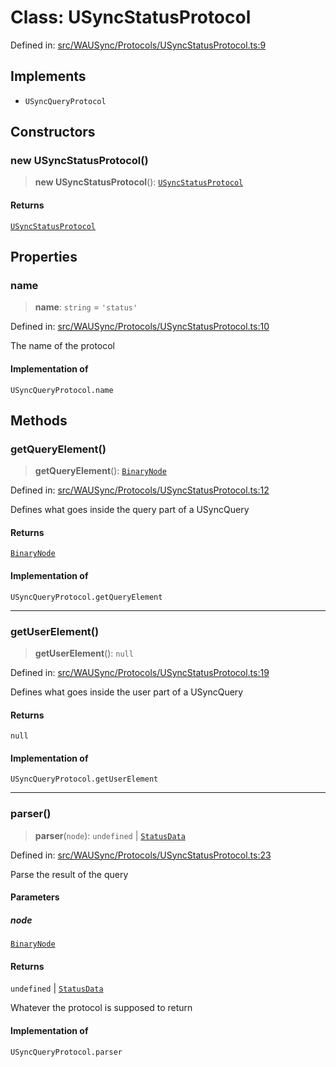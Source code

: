 # Class: USyncStatusProtocol

Defined in: [src/WAUSync/Protocols/USyncStatusProtocol.ts:9](https://github.com/Fokusdotid/Baileys/blob/039f28db78950e3bac7c407f144ea390dcdf207d/src/WAUSync/Protocols/USyncStatusProtocol.ts#L9)

## Implements

- `USyncQueryProtocol`

## Constructors

### new USyncStatusProtocol()

> **new USyncStatusProtocol**(): [`USyncStatusProtocol`](USyncStatusProtocol.md)

#### Returns

[`USyncStatusProtocol`](USyncStatusProtocol.md)

## Properties

### name

> **name**: `string` = `'status'`

Defined in: [src/WAUSync/Protocols/USyncStatusProtocol.ts:10](https://github.com/Fokusdotid/Baileys/blob/039f28db78950e3bac7c407f144ea390dcdf207d/src/WAUSync/Protocols/USyncStatusProtocol.ts#L10)

The name of the protocol

#### Implementation of

`USyncQueryProtocol.name`

## Methods

### getQueryElement()

> **getQueryElement**(): [`BinaryNode`](../type-aliases/BinaryNode.md)

Defined in: [src/WAUSync/Protocols/USyncStatusProtocol.ts:12](https://github.com/Fokusdotid/Baileys/blob/039f28db78950e3bac7c407f144ea390dcdf207d/src/WAUSync/Protocols/USyncStatusProtocol.ts#L12)

Defines what goes inside the query part of a USyncQuery

#### Returns

[`BinaryNode`](../type-aliases/BinaryNode.md)

#### Implementation of

`USyncQueryProtocol.getQueryElement`

***

### getUserElement()

> **getUserElement**(): `null`

Defined in: [src/WAUSync/Protocols/USyncStatusProtocol.ts:19](https://github.com/Fokusdotid/Baileys/blob/039f28db78950e3bac7c407f144ea390dcdf207d/src/WAUSync/Protocols/USyncStatusProtocol.ts#L19)

Defines what goes inside the user part of a USyncQuery

#### Returns

`null`

#### Implementation of

`USyncQueryProtocol.getUserElement`

***

### parser()

> **parser**(`node`): `undefined` \| [`StatusData`](../type-aliases/StatusData.md)

Defined in: [src/WAUSync/Protocols/USyncStatusProtocol.ts:23](https://github.com/Fokusdotid/Baileys/blob/039f28db78950e3bac7c407f144ea390dcdf207d/src/WAUSync/Protocols/USyncStatusProtocol.ts#L23)

Parse the result of the query

#### Parameters

##### node

[`BinaryNode`](../type-aliases/BinaryNode.md)

#### Returns

`undefined` \| [`StatusData`](../type-aliases/StatusData.md)

Whatever the protocol is supposed to return

#### Implementation of

`USyncQueryProtocol.parser`
